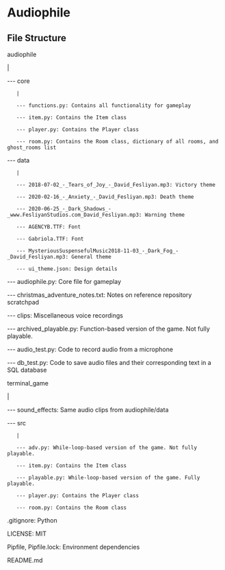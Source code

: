 # Audiophile

## File Structure

audiophile

  |

  --- core

       |

       --- functions.py: Contains all functionality for gameplay

       --- item.py: Contains the Item class

       --- player.py: Contains the Player class

       --- room.py: Contains the Room class, dictionary of all rooms, and ghost_rooms list

  --- data

       |

       --- 2018-07-02_-_Tears_of_Joy_-_David_Fesliyan.mp3: Victory theme

       --- 2020-02-16_-_Anxiety_-_David_Fesliyan.mp3: Death theme

       --- 2020-06-25_-_Dark_Shadows_-_www.FesliyanStudios.com_David_Fesliyan.mp3: Warning theme

       --- AGENCYB.TTF: Font

       --- Gabriola.TTF: Font

       --- MysteriousSuspensefulMusic2018-11-03_-_Dark_Fog_-_David_Fesliyan.mp3: General theme

       --- ui_theme.json: Design details

  --- audiophile.py: Core file for gameplay

  --- christmas_adventure_notes.txt: Notes on reference repository
scratchpad

  --- clips: Miscellaneous voice recordings

  --- archived_playable.py: Function-based version of the game. Not fully playable.

  --- audio_test.py: Code to record audio from a microphone

  --- db_test.py: Code to save audio files and their corresponding text in a SQL database

terminal_game

  |

  --- sound_effects: Same audio clips from audiophile/data

  --- src

       |

       --- adv.py: While-loop-based version of the game. Not fully playable.

       --- item.py: Contains the Item class

       --- playable.py: While-loop-based version of the game. Fully playable.

       --- player.py: Contains the Player class

       --- room.py: Contains the Room class

.gitignore: Python

LICENSE: MIT

Pipfile, Pipfile.lock: Environment dependencies

README.md
